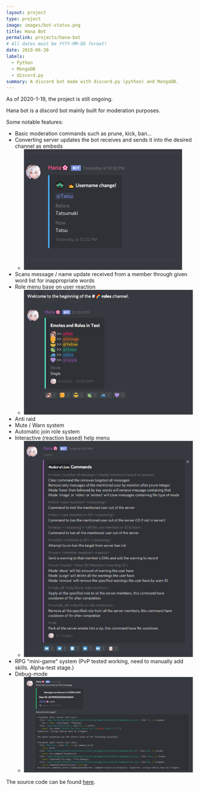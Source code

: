 ```yaml
---
layout: project
type: project
image: images/bot-status.png
title: Hana Bot
permalink: projects/hana-bot
# All dates must be YYYY-MM-DD format!
date: 2019-06-30
labels:
  - Python
  - MongoDB
  - discord.py
summary: A discord bot made with discord.py (python) and MongoDB.
---
```

As of 2020-1-19, the project is still ongoing.


Hana bot is a discord bot mainly built for moderation purposes.

Some notable features:
* Basic moderation commands such as prune, kick, ban...
* Converting server updates the bot receives and sends it into the desired channel as embeds
  * <img class = "name change" src = "/images/update1.png">
* Scans message / name update received from a member through given word list for inappropriate words
* Role menu base on user reaction
  * <img class = "color role menu" src = "/images/update2.png">
* Anti raid
* Mute / Warn system
* Automatic join role system
* Interactive (reaction based) help menu
  * <img class = "help menu" src = "/images/help-menu.png">
* RPG "mini-game" system (PvP tested working, need to manually add skills. Alpha-test stage.)
* Debug-mode
  * <img class = "error report" src = "/images/bot-error.png">


The source code can be found [here](https://github.com/Necom1/Hana-Bot).
